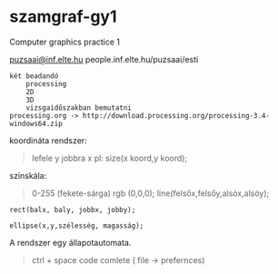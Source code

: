 # szamgraf-gy1
Computer graphics practice 1

puzsaai@inf.elte.hu
people.inf.elte.hu/puzsaai/esti

    két beadandó
        processing
        2D
        3D
        vizsgaidőszakban bemutatni
    processing.org -> http://download.processing.org/processing-3.4-windows64.zip

koordináta rendszer: 
   >  lefele y jobbra x
   >  pl: size(x koord,y koord);
   
színskála:
   >  0-255 (fekete-sárga)
   >  rgb (0,0,0);
line(felsőx,felsőy,alsóx,alsóy);

`rect(balx, baly, jobbx, jobby);`


`ellipse(x,y,szélesség, magasság);`

A rendszer egy állapotautomata.

> ctrl + space code comlete ( file -> prefernces)

